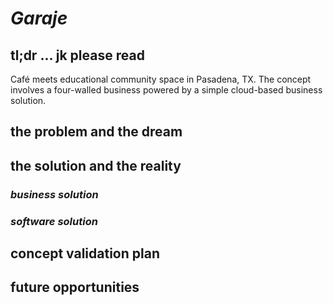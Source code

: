 # ***Garaje***

## tl;dr ... jk please read 
Café meets educational community space in Pasadena, TX. The concept involves a four-walled business powered by a simple cloud-based business solution.

## the problem and the dream 


## the solution and the reality 


### *business solution*


### *software solution*


## concept validation plan 

## future opportunities 
